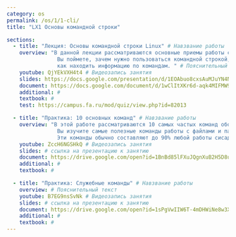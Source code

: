 ```yaml
---
category: os
permalink: /os/1/1-cli/
title: "LX1 Основы командной строки"

sections:
  - title: "Лекция: Основы командной строки Linux" # Навзвание работы
    overview: "В данной лекции рассматриваются основные приемы работы с командной строкой Linux. 
    			Вы поймете, зачем нужно пользоваться командной строкой, какова структура команды, 
    			как находить информацию по командам. " # Пояснительный текст
    youtube: QjYEkVXH4t4 # Видеозапись занятия
    slides: https://docs.google.com/presentation/d/1EOAbuo8cxsAuMJuYN4NUjg5ek__IJpRK_Y2PiAI2VzI/edit?usp=sharing # ссылка на презентацию к занятию
    document: https://docs.google.com/document/d/1wClItXKr6d-aqk4MIFMW99mA4Z4UO64h3l9BXINbyIk/edit?usp=sharing # ссылка на методические указания
    additional: # 
    textbook: # 
    test: https://campus.fa.ru/mod/quiz/view.php?id=82013

  - title: "Практика: 10 основных команд" # Навзвание работы
    overview: "В этой работе рассматриваются 10 самых частых команд оболочки bash.
    			Вы изучите самые полезные команды работы с файлами и папками. 
    			Эти команды обычно составляют до 90% любой работы сисадмина." # Пояснительный текст
    youtube: ZccH6NGSHkQ # Видеозапись занятия
    slides: # ссылка на презентацию к занятию
    document: https://drive.google.com/open?id=1BnBd85lFXuJQgnXuB2H5D8utUoMLq6hZEDNnZ8NOwHs # ссылка на методические указания
    additional: # 
    textbook: # 

  - title: "Практика: Служебные команды" # Навзвание работы
    overview: # Пояснительный текст
    youtube: B7EG9nsSvNk # Видеозапись занятия
    slides: # ссылка на презентацию к занятию
    document: https://drive.google.com/open?id=1sPgVwIIW6T-4mDHWiNe8w3XihNe43y_65yicqiR1qdg # ссылка на методические указания
    additional: # 
    textbook: # 
---
```


